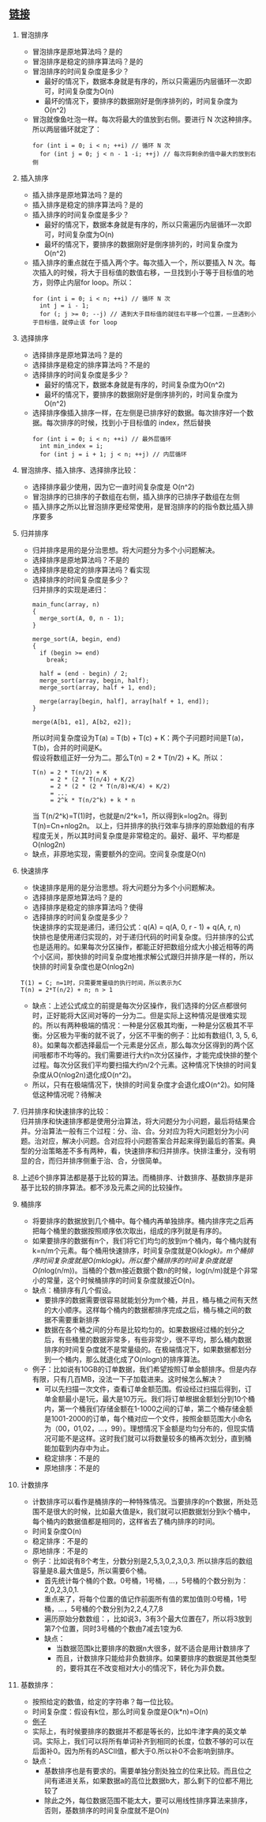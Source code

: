 ## [链接](https://leetcode-cn.com/problems/sort-an-array/)       
1.  冒泡排序      
    + 冒泡排序是原地算法吗？是的    
    + 冒泡排序是稳定的排序算法吗？是的      
    + 冒泡排序的时间复杂度是多少？    
      + 最好的情况下，数据本身就是有序的，所以只需遍历内层循环一次即可，时间复杂度为O(n)     
      + 最坏的情况下，要排序的数据刚好是倒序排列的，时间复杂度为O(n^2)      
    + 冒泡就像鱼吐泡一样。每次将最大的值放到右侧。要进行 N 次这种排序。所以两层循环就定了：   
      ```
      for (int i = 0; i < n; ++i) // 循环 N 次
        for (int j = 0; j < n - 1 -i; ++j) // 每次将剩余的值中最大的放到右侧
      ```
2.  插入排序      
    + 插入排序是原地算法吗？是的    
    + 插入排序是稳定的排序算法吗？是的      
    + 插入排序的时间复杂度是多少？    
      + 最好的情况下，数据本身就是有序的，所以只需遍历内层循环一次即可，时间复杂度为O(n)     
      + 最坏的情况下，要排序的数据刚好是倒序排列的，时间复杂度为O(n^2)      
    + 插入排序的重点就在于插入两个字。每次插入一个，所以要插入 N 次。每次插入的时候，将大于目标值的数值右移，一旦找到小于等于目标值的地方，则停止内层for loop。所以：      
      ```
      for (int i = 0; i < n; ++i) // 循环 N 次
        int j = i - 1;
        for (; j >= 0; --j) // 遇到大于目标值的就往右平移一个位置，一旦遇到小于目标值，就停止该 for loop
      ```   
3.  选择排序       
    + 选择排序是原地算法吗？是的    
    + 选择排序是稳定的排序算法吗？不是的      
    + 选择排序的时间复杂度是多少？    
      + 最好的情况下，数据本身就是有序的，时间复杂度为O(n^2)     
      + 最坏的情况下，要排序的数据刚好是倒序排列的，时间复杂度为O(n^2)      
    + 选择排序像插入排序一样，在左侧是已排序好的数据。每次排序好一个数据。每次排序的时候，找到小于目标值的 index，然后替换     
      ```
      for (int i = 0; i < n; ++i) // 最外层循环
        int min_index = i;
        for (int j = i + 1; j < n; ++j) // 内层循环
      ```
4.  冒泡排序、插入排序、选择排序比较：    
    + 选择排序最少使用，因为它一直时间复杂度是 O(n^2)     
    + 冒泡排序的已排序的子数组在右侧，插入排序的已排序子数组在左侧    
    + 插入排序之所以比冒泡排序更经常使用，是冒泡排序的的指令数比插入排序要多    

5.  归并排序      
    + 归并排序是用的是分治思想。将大问题分为多个小问题解决。      
    + 选择排序是原地算法吗？不是的    
    + 选择排序是稳定的排序算法吗？看实现      
    + 选择排序的时间复杂度是多少？    
      归并排序的实现是递归：      
      ```
      main_func(array, n)
      {
        merge_sort(A, 0, n - 1); 
      }

      merge_sort(A, begin, end)
      {
        if (begin >= end)
          break;

        half = (end - begin) / 2;
        merge_sort(array, begin, half);
        merge_sort(array, half + 1, end);

        merge(array[begin, half], array[half + 1, end]);
      }

      merge(A[b1, e1], A[b2, e2]);
      ```
      所以时间复杂度设为T(a) = T(b) + T(c) + K：两个子问题时间是T(a)，T(b)，合并的时间是K。      
      假设将数组正好一分为二。那么T(n) = 2 * T(n/2) + K。所以：     
      ```
      T(n) = 2 * T(n/2) + K
           = 2 * (2 * T(n/4) + K/2)
           = 2 * (2 * (2 * T(n/8)+K/4) + K/2)
           = ...
           = 2^k * T(n/2^k) + k * n
      ```
      当 T(n/2^k)=T(1)时，也就是n/2^k=1，所以得到k=log2n。得到T(n)=Cn+nlog2n。
      以上，归并排序的执行效率与排序的原始数组的有序程度无关，所以其时间复杂度是非常稳定的。最好、最坏、平均都是O(nlog2n)      
    + 缺点，非原地实现，需要额外的空间。空间复杂度是O(n)    
6.  快速排序      
    + 快速排序是用的是分治思想。将大问题分为多个小问题解决。      
    + 选择排序是原地算法吗？是的    
    + 选择排序是稳定的排序算法吗？使得      
    + 选择排序的时间复杂度是多少？    
      快速排序的实现是递归，递归公式：q(A) = q(A, 0, r - 1) + q(A, r, n)             
      快排也是使用递归实现的，对于递归代码的时间复杂度。归并排序的公式也是适用的。如果每次分区操作，都能正好把数组分成大小接近相等的两个小区间，那快排的时间复杂度地推求解公式跟归并排序是一样的，所以快排的时间复杂度也是O(nlog2n)   
    ```
    T(1) = C; n=1时，只需要常量级的执行时间，所以表示为C
    T(n) = 2*T(n/2) + n; n > 1
    ```
    + 缺点：上述公式成立的前提是每次分区操作，我们选择的分区点都很何时，正好能将大区间对等的一分为二。但是实际上这种情况是很难实现的。所以有两种极端的情况：一种是分区极其均衡，一种是分区极其不平衡。分区极为平衡的就不说了，分区不平衡的例子：比如有数组{1, 3, 5, 6, 8}。如果每次都选择最后一个元素是分区点，那么每次分区得到的两个区间哦都市不均等的。我们需要进行大约n次分区操作，才能完成快排的整个过程。每次分区我们平均要扫描大约n/2个元素。这种情况下快排的时间复杂度从O(nlog2n)退化成O(n^2)。   
    + 所以，只有在极端情况下，快排的时间复杂度才会退化成O(n^2)。如何降低这种情况呢？待解决     
7.  归并排序和快速排序的比较：    
    归并排序和快速排序都是使用分治算法，将大问题分为小问题，最后将结果合并。分治算法一般有三个过程：分、治、合。分对应为将大问题划分为小问题。治对应，解决小问题。合对应将小问题答案合并起来得到最后的答案。典型的分治策略差不多有两种，看，快速排序和归并排序。快排注重分，没有明显的合，而归并排序侧重于治、合，分很简单。     
8.  上述6个排序算法都是基于比较的算法。而桶排序、计数排序、基数排序是非基于比较的排序算法。都不涉及元素之间的比较操作。       
9.  桶排序      
    + 将要排序的数据放到几个桶中。每个桶内再单独排序。桶内排序完之后再把每个桶里的数据按照顺序依次取出，组成的序列就是有序的。     
    + 如果要排序的数据有n个，我们将它们均匀的放到m个桶内，每个桶内就有k=n/m个元素。每个桶用快速排序，时间复杂度就是O(k*logk)。m个桶排序时间复杂度就是O(m*k*logk)。所以整个桶排序的时间复杂度就是O(n*log(n/m))。当桶的个数m接近数据个数n的时候，log(n/m)就是个非常小的常量，这个时候桶排序的时间复杂度就接近O(n)。   
    + 缺点：桶排序有几个假设。    
      + 要排序的数据需要很容易就能划分为m个桶，并且，桶与桶之间有天然的大小顺序。这样每个桶内的数据都排序完成之后，桶与桶之间的数据不需要重新排序     
      + 数据在各个桶之间的分布是比较均匀的。如果数据经过桶的划分之后，有些桶里的数据非常多，有些非常少，很不平均，那么桶内数据排序的时间复杂度就不是常量级的。在极端情况下，如果数据都划分到一个桶内，那么就退化成了O(nlogn)的排序算法。    
    + 例子：比如说有10GB的订单数据，我们希望按照订单金额排序。但是内存有限，只有几百MB，没法一下子加载进来。这时候怎么解决？
      + 可以先扫描一次文件，查看订单金额范围。假设经过扫描后得到，订单金额最小是1元，最大是10万元。我们将订单根据金额划分到10个桶内，第一个桶我们存储金额在1-1000之间的订单，第二个桶存储金额是1001-2000的订单，每个桶对应一个文件，按照金额范围大小命名为（00，01,02，...，99）。理想情况下金额是均匀分布的，但现实情况可能不是这样。这时我们就可以将数量较多的桶再次划分，直到桶能加载到内存中为止。    
      + 稳定排序：不是的    
      + 原地排序：不是的      
10.  计数排序     
     + 计数排序可以看作是桶排序的一种特殊情况。当要排序的n个数据，所处范围不是很大的时候，比如最大值是k，我们就可以把数据划分到k个桶中，每个桶内的数据值都是相同的，这样省去了桶内排序的时间。      
     + 时间复杂度O(n)     
     + 稳定排序：不是的     
     + 原地排序：不是的     
     + 例子：比如说有8个考生，分数分别是2,5,3,0,2,3,0,3. 所以排序后的数组容量是8.最大值是5，所以需要6个桶。     
       + 首先统计每个桶的个数。0号桶，1号桶，...，5号桶的个数分别为：2,0,2,3,0,1.
       + 重点来了，将每个位置的值记作前面所有值的累加值则:0号桶，1号桶，...，5号桶的个数分别为2,2,4,7,7,8        
       + 遍历原始分数数组：，比如说3，3有3个最大位置在7，所以将3放到第7个位置，同时3号桶的个数由7减去1变为6.        
       + 缺点：
         + 当数据范围k比要排序的数据n大很多，就不适合是用计数排序了
         + 而且，计数排序只能给非负数排序。如果要排序的数据是其他类型的，要将其在不改变相对大小的情况下，转化为非负数。      
10.  基数排序：     
     + 按照给定的数值，给定的字符串？每一位比较。     
     + 时间复杂度：假设有k位，那么时间复杂度是O(k*n)=O(n)     
     + [例子](./pictures/基数排序.PNG)        
     + 实际上，有时候要排序的数据并不都是等长的，比如牛津字典的英文单词。实际上，我们可以将所有单词补齐到相同的长度，位数不够的可以在后面补0。因为所有的ASCII值，都大于0.所以补0不会影响到排序。     
     + 缺点：
       + 基数排序也是有要求的。需要单独分割处独立的位来比较。而且位之间有递进关系，如果数据a的高位比数据b大，那么剩下的位都不用比较了
       + 除此之外，每位数据范围不能太大，要可以用线性排序算法来排序，否则，基数排序的时间复杂度就不是O(n)      
